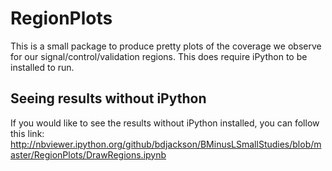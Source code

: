 RegionPlots
===========

This is a small package to produce pretty plots of the coverage we observe for our signal/control/validation regions.
This does require iPython to be installed to run.

Seeing results without iPython
------------------------------
If you would like to see the results without iPython installed, you can follow this link:
http://nbviewer.ipython.org/github/bdjackson/BMinusLSmallStudies/blob/master/RegionPlots/DrawRegions.ipynb
